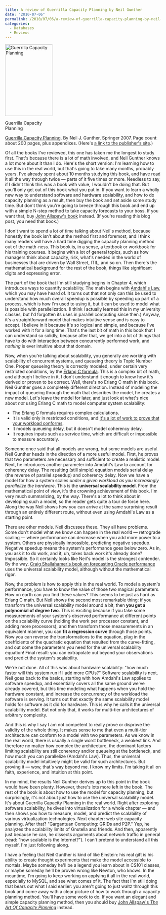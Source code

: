 ```yaml
---
title: A review of Guerrilla Capacity Planning by Neil Gunther
date: "2010-07-06"
permalink: /2010/07/06/a-review-of-guerrilla-capacity-planning-by-neil-gunther/
categories:
  - Databases
  - Reviews
---
```

<div id="attachment_1949" class="wp-caption alignleft" style="width: 163px">
  <a href="http://www.amazon.com/Guerrilla-Capacity-Planning-Tactical-Applications/dp/3540261389?tag=xaprb-20"><img src="http://www.xaprb.com/blog/wp-content/uploads/2010/07/guerrilla_capacity_planning.jpg" alt="Guerrilla Capacity Planning" title="Guerrilla Capacity Planning" width="153" height="231" class="size-full wp-image-1949" /></a><p class="wp-caption-text">
    Guerrilla Capacity Planning
  </p>
</div>

[Guerrilla Capacity Planning][1]. By Neil J. Gunther, Springer 2007. Page count: about 200 pages, plus appendixes. (Here's [a link to the publisher's site][2].)

Of all the books I've reviewed, this one has taken me the longest to study first. That's because there is a lot of math involved, and Neil Gunther knows a lot more about it than I do. Here's the short version: I'm learning how to use this in the real world, but that's going to take many months, probably years. I've already spent about 10 months studying this book, and have read it all the way through twice &#8212; parts of it five times or more. Needless to say, if I didn't think this was a book with value, I wouldn't be doing that. But you'll only get out of this book what you put in. If you want to learn a wholly new way to understand software and hardware scalability, and how to do capacity planning as a result, then buy the book and set aside some study time. But don't think you're going to breeze through this book and end up with a simple N-step method to take capacity forecasts to your boss. If you want that, buy [John Allspaw's book][3] instead. (If you're reading this blog post, you need that book.)

I don't want to spend a lot of time talking about Neil's method, because honestly the book isn't about the method first and foremost, and I think many readers will have a hard time digging the capacity planning method out of the math-ness. This book is, in a sense, a textbook or workbook for his training courses. It begins with a lot of general topics, such as how managers think about capacity, risk, what's needed in the world of businesses that are driven by Wall Street, ITIL, and so on. Then there's the mathematical background for the rest of the book, things like significant digits and expressing error.

The part of the book that I'm still studying begins in Chapter 4, which introduces ways to quantify scalability. The math begins with [Amdahl's Law][4], which you may have heard of. It turns out that not only can this be used to understand how much overall speedup is possible by speeding up part of a process, which is how I'm used to using it, but it can be used to model what is possible with parallelization. (I think I actually learned this in my university classes, but I'd forgotten its uses in parallel computing since then.) Anyway, it's a straightforward model that makes intuitive sense and is easy to accept. I believe in it because it's so logical and simple, and because I've worked with it for a long time. That's the last bit of math in this book that I can understand so solidly, because after that, we get into a lot of things that have to do with interaction between concurrently performed work, and *nothing* is ever intuitive about that domain.

Now, when you're talking about scalability, you generally are working with scalability of concurrent systems, and queueing theory is Topic Number One. Proper queueing theory is correctly modeled, under certain very restricted conditions, by the [Erlang C formula][5]. This is a complex bit of math, and although I believe in it, I don't understand it enough to know how it's derived or proven to be correct. Well, there's no Erlang C math in this book. Neil Gunther goes a completely different direction. Instead of modeling the impact of queueing through the math that describes the model, he creates a new model. Let's leave the model for later, and just look at what's nice about *not* using Erlang C math to model computer system scalability:

*   The Erlang C formula requires complex calculations.
*   It is valid only in restricted conditions, and [it's a lot of work to prove that your workload conforms][6].
*   It models queueing delay, but it doesn't model coherency delay.
*   It requires inputs such as service time, which are difficult or impossible to measure accurately.

Someone once said that all models are wrong, but some models are useful. Neil Gunther heads in the direction of a more useful model. First, he proves that two parameters are necessary and sufficient to create a realistic model. Next, he introduces another parameter into Amdahl's Law to account for coherency delay. The resulting (still simple) equation models serial delay (the reverse of parallel speedup) and coherency delay. Now we have a model for how a system scales *under a given workload as you increasingly parallelize the hardware*. This is the **universal scalability model**. From the mathematical point of view, it's the crowning achievement of this book. I'm very much summarizing, by the way. There's a lot to think about in developing such a model, so the reader gets quite a tour de force here. Along the way Neil shows how you can arrive at the same surprising result through an entirely different route, without even using Amdahl's Law as a starting point.

There are other models. Neil discusses these. They all have problems. Some don't model what we know can happen in the real world &#8212; retrograde scaling &#8212; where performance can decrease when you add more power to a system. Others are physically impossible, predicting negative speedup. Negative speedup means the system's performance goes below zero. As in, you ask it to do work, and it, uh, takes back work it's already done? Impossible. So it certainly looks like Neil's model is the strongest contender. By the way, [Craig Shallahamer's book on forecasting Oracle performance][7] uses the universal scalability model, although without the mathematical rigor.

Now, the problem is how to apply this in the real world. To model a system's performance, you have to know the value of those two magical parameters. How on earth can you find these values? This seems to be just as hard as Erlang C math. But Neil shows the second most remarkable thing: if you transform the universal scalability model around a bit, then **you get a polynomial of degree two**. This is exciting because if you take some measurements of your system's observed performance at different points on the scalability curve (holding the work per processor constant, and adding more processors), and then transform those measurements in an equivalent manner, you can **fit a regression curve** through those points. Now you can reverse the transformations to the equation, plug in the coefficients of the quadratic equation that resulted from the curve-fitting, and out come the parameters you need for the universal scalability equation! Final result: you can extrapolate out beyond your observations and predict the system's scalability.

We're not done. All of this was about hardware scalability: "how much faster will this system run if I add more CPUs?" Software scalability is next. Neil goes back to the basics, starting with how Amdahl's Law applies to software speedup, and essentially covers all the same ground we've already covered, but this time modeling what happens when you hold the hardware constant, and increase the concurrency of the workload the software is serving. It turns out that exactly the same scalability model holds for software as it did for hardware. This is why he calls it the universal scalability model. But not only that, it works for multi-tier architectures of arbitrary complexity.

And this is why I say I am not competent to really prove or disprove the validity of the whole thing. It makes sense to me that even a multi-tier architecture can conform to a model with two parameters. As we know in the real world, there is usually a single worst bottleneck, a weakest link. And therefore no matter how complex the architecture, the dominant factors limiting scalability are still coherency and/or queueing at the bottleneck, and how much you can parallelize (Amdahl's Law). Thus, the universal scalability model intuitively might be valid for such architectures. But proving it &#8212; wow, that's way beyond me. I know my limits. I'm taking it all on faith, experience, and intuition at this point.

In my mind, the results Neil Gunther derives up to this point in the book would have been plenty. However, there's lots more left in the book. The rest of the book is about how to use the model for capacity planning, but surprisingly, it's not about just how to use the universal scalability model. It's about Guerrilla Capacity Planning in the real world. Right after exploring software scalability, he dives into virtualization for a whole chapter &#8212; and then shows you how to measure, model, and predict the scalability of various virtualization technologies. Next chapter: web site capacity planning. After that? "Gargantuan Computing: GRIDs and P2P." Yep, he analyzes the scalability limits of Gnutella and friends. And then, apparently just because he can, he dissects arguments about network traffic in general (read: "how scalable is the Internet?"). I can't pretend to understand all this myself. I'm just following along.

I have a feeling that Neil Gunther is kind of like Einstein: his real gift is his ability to create thought experiments that make the model accessible to mortals. Maybe someday he'll be a legend you learn about in CS101 classes, or maybe someday he'll be proven wrong like Newton, who knows. In the meantime, I'm going to keep working on applying it all in the real world, especially to MySQL, and see what comes of it. The fact that I'm still doing that bears out what I said earlier: you aren't going to just waltz through this book and come away with a clear picture of how to work through a capacity planning method. You'll have some work to do. If you want an elegant and simple capacity planning method, then you should buy [John Allspaw's *The Art Of Capacity Planning*][3] instead.

 [1]: http://www.amazon.com/Guerrilla-Capacity-Planning-Tactical-Applications/dp/3540261389?tag=xaprb-20
 [2]: http://www.springer.com/computer/communication+networks/book/978-3-540-26138-4
 [3]: http://www.xaprb.com/blog/2009/10/24/a-review-of-the-art-of-capacity-planning-by-john-allspaw/
 [4]: http://en.wikipedia.org/wiki/Amdahl%27s_law
 [5]: http://en.wikipedia.org/wiki/Erlang_%28unit%29#Erlang_C_formula
 [6]: http://carymillsap.blogspot.com/2010/03/robbs-question-about-mmm.html
 [7]: http://www.xaprb.com/blog/2010/05/01/a-review-of-forecasting-oracle-performance-by-craig-shallahamer/
